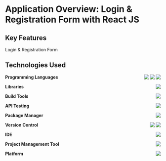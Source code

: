 # Application Overview: Login & Registration Form with React JS

## Key Features
Login & Registration Form

## Technologies Used

**Programming Languages**
<img align="right" src="https://img.shields.io/badge/CSS3-1572B6?style=flat&logo=css3&logoColor=white" />
<img align="right" src="https://img.shields.io/badge/HTML5-E34F26?style=flat&logo=html5&logoColor=white" />
<img align="right" src="https://img.shields.io/badge/JavaScript-F7DF1E?style=flat&logo=javascript&logoColor=black" />

**Libraries**
<img align="right" src="https://img.shields.io/badge/React-%2320232a.svg?logo=react&logoColor=%2361DAFB" />

**Build Tools**
<img align="right" src="https://img.shields.io/badge/Webpack-8DD6F9?style=flat&logo=Webpack&logoColor=white" />

**API Testing**
<img align="right" src="https://img.shields.io/badge/Postman-FF6C37?logo=Postman&logoColor=white" />

**Package Manager**
<img align="right" src="https://img.shields.io/badge/npm-CB3837?logo=npm&logoColor=fff" />

**Version Control**
<img align="right" src="https://img.shields.io/badge/GitHub-%23121011.svg?logo=github&logoColor=white" />
<img align="right" src="https://img.shields.io/badge/git-%23F05033.svg?logo=git&logoColor=white" />

**IDE**
<img align="right" src="https://custom-icon-badges.demolab.com/badge/Visual%20Studio%20Code-0078d7.svg?logo=vsc&logoColor=white" />

**Project Management Tool**
<img align="right" src="https://img.shields.io/badge/Trello-0052CC.svg?logo=Trello&logoColor=white" />

**Platform**
<img align="right" src="https://img.shields.io/badge/Node.js-339933?style=flat&logo=node.js&logoColor=white" />